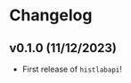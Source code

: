 # Changelog

<!--next-version-placeholder-->

## v0.1.0 (11/12/2023)

- First release of `histlabapi`!